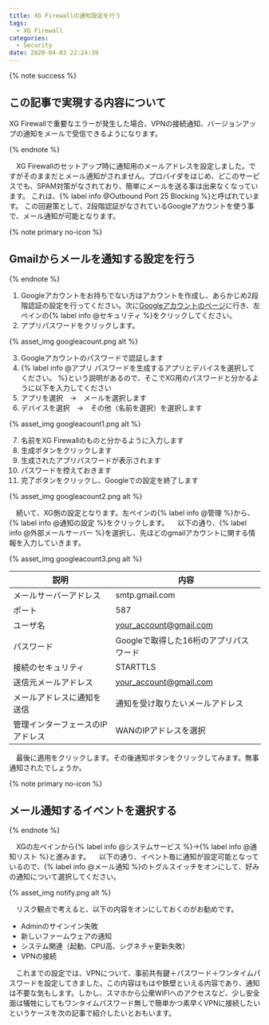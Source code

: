 ```yaml
---
title: XG Firewallの通知設定を行う
tags:
  - XG Firewall
categories:
  - Security
date: 2020-04-03 22:24:39
---
```


{% note success  %}

## この記事で実現する内容について

XG Firewallで重要なエラーが発生した場合、VPNの接続通知、バージョンアップの通知をメールで受信できるようになります。

{% endnote %}

<!-- more -->
　XG Firewallのセットアップ時に通知用のメールアドレスを設定しました。ですがそのままだとメール通知がされません。プロバイダをはじめ、どこのサービスでも、SPAM対策がなされており、簡単にメールを送る事は出来なくなっています。
 これは、{% label info @Outbound Port 25 Blocking %}と呼ばれています。
  この回避策として、2段階認証がなされているGoogleアカウントを使う事で、メール通知が可能となります。

{% note primary no-icon %}

## Gmailからメールを通知する設定を行う

{% endnote %}

1. Googleアカウントをお持ちでない方はアカウントを作成し、あらかじめ2段階認証の設定を行ってください。次に[Googleアカウントのページ](https://myaccount.google.com/?tab=kk)に行き、左ペインの{% label info @セキュリティ %}をクリックしてください。
2. アプリパスワードをクリックします。

{% asset_img googleacount.png alt %}

3. Googleアカウントのパスワードで認証します
4. {% label info @アプリ パスワードを生成するアプリとデバイスを選択してください。 %}という説明があるので、そこでXG用のパスワードと分かるように以下を入力してください
5. アプリを選択　→　メールを選択します
6. デバイスを選択　→　その他（名前を選択）を選択します

{% asset_img googleacount1.png alt %}

7. 名前をXG Firewallのものと分かるように入力します
8. 生成ボタンをクリックします
9. 生成されたアプリパスワードが表示されます
10. パスワードを控えておきます
11. 完了ボタンをクリックし、Googleでの設定を終了します

{% asset_img googleacount2.png alt %}

　続いて、XG側の設定となります。左ペインの{% label info @管理 %}から、{% label info @通知の設定 %}をクリックします。
　以下の通り、{% label info @外部メールサーバー %}を選択し、先ほどのgmailアカウントに関する情報を入力していきます。

{% asset_img googleacount3.png alt %}

| 説明                             | 内容                                   |
| -------------------------------- | -------------------------------------- |
| メールサーバーアドレス           | smtp.gmail.com                         |
| ポート                           | 587                                    |
| ユーザ名                         | your_account@gmail.com                 |
| パスワード                       | Googleで取得した16桁のアプリパスワード |
| 接続のセキュリティ               | STARTTLS                               |
| 送信元メールアドレス             | your_account@gmail.com                 |
| メールアドレスに通知を送信       | 通知を受け取りたいメールアドレス       |
| 管理インターフェースのIPアドレス | WANのIPアドレスを選択                  |

　最後に適用をクリックします。その後通知ボタンをクリックしてみます。無事通知されたでしょうか。

{% note primary no-icon %}

## メール通知するイベントを選択する

{% endnote %}

　XGの左ペインから{% label info @システムサービス %}→{% label info @通知リスト %}と進みます。
　以下の通り、イベント毎に通知が設定可能となっているので、{% label info @メール通知 %}のトグルスイッチをオンにして、好みの通知について選択してください。

{% asset_img notify.png alt %}

　リスク観点で考えると、以下の内容をオンにしておくのがお勧めです。

- Adminのサインイン失敗
- 新しいファームウェアの通知
- システム関連（起動、CPU高、シグネチャ更新失敗）
- VPNの接続

　これまでの設定では、VPNについて、事前共有鍵＋パスワード＋ワンタイムパスワードを設定してきました。この内容はもはや鉄壁といえる内容であり、通知は不要な気もします。しかし、スマホから公衆WIFIへのアクセスなど、少し安全面は犠牲にしてもワンタイムパスワード無しで簡単かつ素早くVPNに接続したいというケースを次の記事で紹介したいとおもいます。
